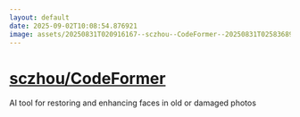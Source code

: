 ```yaml
---
layout: default
date: 2025-09-02T10:08:54.876921
image: assets/20250831T020916167--sczhou--CodeFormer--20250831T025836897--cropped.png
---
```


# [sczhou/CodeFormer](https://github.com/sczhou/CodeFormer)

AI tool for restoring and enhancing faces in old or damaged photos
